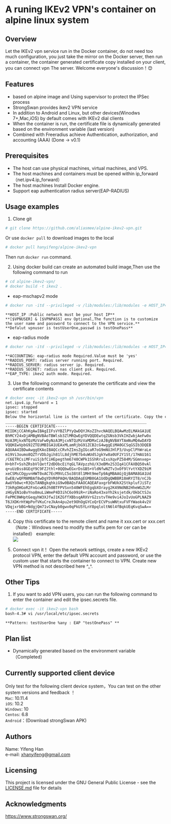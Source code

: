 # A runing IKEv2 VPN's container on alpine linux system
## Overview ##
Let the IKEv2 vpn service run in the Docker container, do not need too much configuration, you just take the mirror on the Docker server, then run a container, the container generated certificate copy installed on your client, you can connect vpn The server. Welcome everyone's discussion！:blush:

## Features
* based on alpine image and Using supervisor to protect the IPSec process
* StrongSwan provides ikev2 VPN service
* In addition to Android and Linux, but other devices(Winodws 7+,Mac,iOS) by default comes with IKEv2 dial clients
* When the container is run, the certificate file is dynamically generated based on the environment variable (last version)
* Combined with Freeradius achieve Authentication, authorization, and accounting (AAA) (Done -> v0.1)

## Prerequisites
* The host can use physical machines, virtual machines, and VPS.
* The host machines and containers must be opened within ip_forward （net.ipv4.ip_forward）
* The host machines Install Docker engine.
* Support eap authentication radius server(EAP-RADIUS)

## Usage examples
1. Clone git
```Bash
# git clone https://github.com/aliasmee/alpine-ikev2-vpn.git
```
Or use `docker pull` to download images to the local
```Bash
# docker pull hanyifeng/alpine-ikev2-vpn
```
Then run `docker run` command.


2. Using docker build can create an automated build image,Then use the following command to run
```Bash
# cd alpine-ikev2-vpn/
# docker build -t ikev2 .
```

* eap-mschapv2 mode
```bash
# docker run -itd --privileged -v /lib/modules:/lib/modules -e HOST_IP='Your's Public network IP' -e VPNUSER=jack -e VPNPASS="jack&opsAdmin" -p 500:500/udp -p 4500:4500/udp --name=ikev2-vpn ikev2
```
    **HOST_IP :Public network must be your host IP**
    **[$VPNUSER] & [$VPNPASS] env Optional,The function is to customize the user name and password to connect to the VPN service.**
    **Defalut vpnuser is testUserOne,passwd is testOnePass**

* eap-radius mode
```bash
# docker run -itd --privileged -v /lib/modules:/lib/modules -e HOST_IP='Your's Public network IP' -e ACCOUNTING='yes' -e RADIUS_PORT='1812' -e RADIUS_SERVER='Your's radius server IP' -e RADIUS_SECRET='xxxxxxx' -e EAP_TYPE='eap-radius' -p 500:500/udp -p 4500:4500/udp --name=ikev2-vpn ikev2
```
    **ACCOUNTING: eap-radius mode Required.Value must be 'yes'
    **RADIUS_PORT: radius server running port. Required.
    **RADIUS_SERVER: radius server ip. Required.
    **RADIUS_SECRET: radius nas client psk. Required.
    **EAP_TYPE: ikev2 auth mode. Required.

3. Use the following command to generate the certificate and view the certificate contents
```Bash
# docker exec -it ikev2-vpn sh /usr/bin/vpn
net.ipv4.ip_forward = 1
ipsec: stopped
ipsec: started
Below the horizontal line is the content of the certificate. Copy the content to a file in the .cert suffix format. Such as: vpn.cert
______________________________________________________________
-----BEGIN CERTIFICATE-----
MIIDKjCCAhKgAwIBAgIIFsVYBZlPYyQwDQYJKoZIhvcNAQELBQAwMzELMAkGA1UE
BhMCY24xDjAMBgNVBAoTBWlsb3ZlMRQwEgYDVQQDEwtqZGNsb3VkIHZwbjAeFw0x
NzA3MjkxNTQzMzVaFw0yNzA3MjcxNTQzMzVaMDMxCzAJBgNVBAYTAmNuMQ4wDAYD
VQQKEwVpbG92ZTEUMBIGA1UEAxMLamRjbG91ZCB2cG4wggEiMA0GCSqGSIb3DQEB
AQUAA4IBDwAwggEKAoIBAQCcCRvhZImsZgIGcaR7oG9mNUJHlP3/UvpClPhWraLe
m19Vi3oumo8QZTrVDbJgih81lL8djhME7b4uWUdSJgkYw8a0UF2Y1St/17HAU161
/C6ETRCsiMFruiSjbfCiHEpegthm6740CWPk1SShRruIxsXqvPZ584M/SGmnxep+
H+bhT+SshZRsbVlQetf2dDObcEiYqGLTAVpzzhU/X3eBMx2S3Iq41CFAXBQ50vAl
q+uUzBss8GEqY9C9FZJthl+0QQbwEGxrDsGB5+VldNfwNZTv3xOf9lYvtYXDZ9iM
xeCSMsCOgyvnHWT0xAC7EcM9VLC5o38t8l1MHt9meTp9AgMBAAGjQjBAMA8GA1Ud
EwEB/wQFMAMBAf8wDgYDVR0PAQH/BAQDAgEGMB0GA1UdDgQWBBR18mRYIT8/nCJb
AwUYb8wc+R3QsTANBgkqhkiG9w0BAQsFAAOCAQEAFaxgrbFWUkX2StkplufJiSTz
73kRgOHGoR2FnGcwK6Jh0BTFPVSxn540WFEhEgqbXOrayg2K49NdNB2HheWGZLMr
zHGyEN1oBvYno8muLiWmeP4D3ihC6o99iR+riNaRo43xoYh2ksjetdk/OkbCtSJx
FePMC0WHptGeqyhW3XJfwJ1KZGffXBbsqARXVrG2zstvTHe9vi4JoIvUoGPLNAZ9
T6JXDKrHtWpPofVKuCreJkAn4pu2et9OhOgGYCoQrECVPsuWNtxuFVFYWaok4v2V
VDqjxrbBG+NdgjQm71vCNayb0gwv0qPkU5YLnY8pqloltN6l4fBqkUEqKvqSwA==
-----END CERTIFICATE-----
```

4. Copy this certificate to the remote client and name it xxx.cert or xxx.cert（Note：Windows need to modify the suffix pem for cer can be installed）
example:<br>
![](https://github.com/aliasmee/alpine-ikev2-vpn/blob/master/IKEv2_enable_example.png?raw=true)

5. Connect vpn it！
Open the network settings, create a new IKEv2 protocol VPN, enter the default VPN account and password, or use the custom user that starts the container to connect to VPN.
Create new VPN method is not described here ^_^.

## Other Tips
1. If you want to add VPN users, you can run the following command to enter the container and edit the ipsec.secrets file.
```bash
# docker exec -it ikev2-vpn bash
bash-4.3# vi /usr/local/etc/ipsec.secrets
```
    **Pattern: testUserOne %any : EAP "testOnePass" **
## Plan list
* Dynamically generated based on the environment variable （Completed）

## Currently supported client device 
Only test for the following client device system，You can test on the other system versions and feedback ！<br>
`Mac`:	10.11.4<br>
`iOS`:	10.2<br>
`Windows`:	10<br>
`Centos`:	6.8<br>
`Android`：(Download strongSwan APK)

## Authors
Name:	Yifeng Han<br>
e-mail:	 xhanyifeng@gmail.com

## Licensing
This project is licensed under the GNU General Public License - see the [LICENSE.md](https://github.com/aliasmee/IKEv2-radius-vpn/blob/master/LICENSE) file for details

## Acknowledgments
https://www.strongswan.org/

